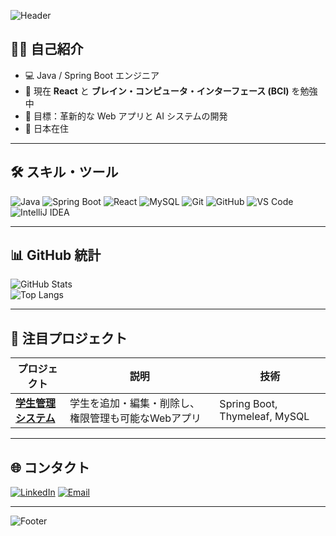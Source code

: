 <!-- バナー -->
![Header](https://capsule-render.vercel.app/api?type=waving&color=D4AF37&height=200&section=header&text=こんにちは%20👋,%20Tran%20Quoc%20です&fontSize=40&fontColor=000&animation=fadeIn&fontAlignY=35)

<!-- 自己紹介 -->
## 👨‍💻 自己紹介
- 💻 Java / Spring Boot エンジニア  
- 🌱 現在 **React** と **ブレイン・コンピュータ・インターフェース (BCI)** を勉強中  
- 🎯 目標：革新的な Web アプリと AI システムの開発  
- 📍 日本在住  

---

## 🛠️ スキル・ツール
![Java](https://img.shields.io/badge/Java-D4AF37?style=for-the-badge&logo=openjdk&logoColor=000)
![Spring Boot](https://img.shields.io/badge/Spring%20Boot-D4AF37?style=for-the-badge&logo=springboot&logoColor=000)
![React](https://img.shields.io/badge/React-D4AF37?style=for-the-badge&logo=react&logoColor=000)
![MySQL](https://img.shields.io/badge/MySQL-D4AF37?style=for-the-badge&logo=mysql&logoColor=000)
![Git](https://img.shields.io/badge/Git-D4AF37?style=for-the-badge&logo=git&logoColor=000)
![GitHub](https://img.shields.io/badge/GitHub-D4AF37?style=for-the-badge&logo=github&logoColor=000)
![VS Code](https://img.shields.io/badge/VS_Code-D4AF37?style=for-the-badge&logo=visualstudiocode&logoColor=000)
![IntelliJ IDEA](https://img.shields.io/badge/IntelliJ_IDEA-D4AF37?style=for-the-badge&logo=intellijidea&logoColor=000)

---

## 📊 GitHub 統計
![GitHub Stats](https://github-readme-stats.vercel.app/api?username=Jicap12&show_icons=true&title_color=D4AF37&icon_color=D4AF37&text_color=000&bg_color=ffffff)  
![Top Langs](https://github-readme-stats.vercel.app/api/top-langs/?username=Jicap12&layout=compact&title_color=D4AF37&text_color=000&bg_color=ffffff)

---

## 🚀 注目プロジェクト
| プロジェクト | 説明 | 技術 |
|--------------|------|------|
| [**学生管理システム**](https://github.com/Jicap12/HeThongQuanLySinhVien) | 学生を追加・編集・削除し、権限管理も可能なWebアプリ | Spring Boot, Thymeleaf, MySQL |

---

## 🌐 コンタクト
[![LinkedIn](https://img.shields.io/badge/LinkedIn-D4AF37?style=for-the-badge&logo=linkedin&logoColor=000)](https://linkedin.com/in/Tran-Van-Quoc)
[![Email](https://img.shields.io/badge/Email-D4AF37?style=for-the-badge&logo=gmail&logoColor=000)](mailto:Tranvanquoccode@gmail.com)

---

<!-- フッター -->
![Footer](https://capsule-render.vercel.app/api?type=waving&color=D4AF37&height=150&section=footer)
